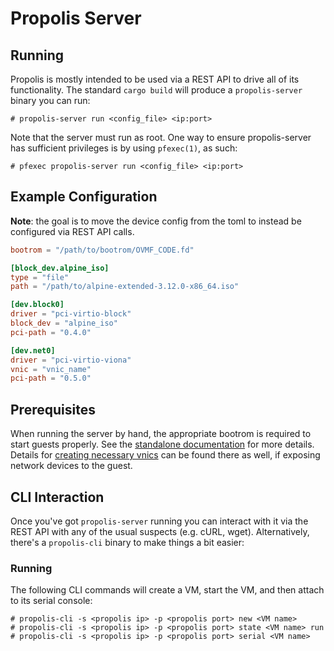 # Propolis Server

## Running

Propolis is mostly intended to be used via a REST API to drive all of its
functionality. The standard `cargo build` will produce a `propolis-server`
binary you can run:

```
# propolis-server run <config_file> <ip:port>
```

Note that the server must run as root. One way to ensure propolis-server has
sufficient privileges is by using `pfexec(1)`, as such:

```
# pfexec propolis-server run <config_file> <ip:port>
```

## Example Configuration

**Note**: the goal is to move the device config from the toml to instead be
configured via REST API calls.

```toml
bootrom = "/path/to/bootrom/OVMF_CODE.fd"

[block_dev.alpine_iso]
type = "file"
path = "/path/to/alpine-extended-3.12.0-x86_64.iso"

[dev.block0]
driver = "pci-virtio-block"
block_dev = "alpine_iso"
pci-path = "0.4.0"

[dev.net0]
driver = "pci-virtio-viona"
vnic = "vnic_name"
pci-path = "0.5.0"
```

## Prerequisites

When running the server by hand, the appropriate bootrom is required to start
guests properly.  See the [standalone
documentation](../propolis-standalone#guest-bootrom) for more details.  Details
for [creating necessary vnics](../propolis-standalone#vnic) can be found there
as well, if exposing network devices to the guest.

## CLI Interaction

Once you've got `propolis-server` running you can interact with it via the REST
API with any of the usual suspects (e.g. cURL, wget). Alternatively, there's a
`propolis-cli` binary to make things a bit easier:

### Running

The following CLI commands will create a VM, start the VM, and then attach to
its serial console:

```
# propolis-cli -s <propolis ip> -p <propolis port> new <VM name>
# propolis-cli -s <propolis ip> -p <propolis port> state <VM name> run
# propolis-cli -s <propolis ip> -p <propolis port> serial <VM name>
```
